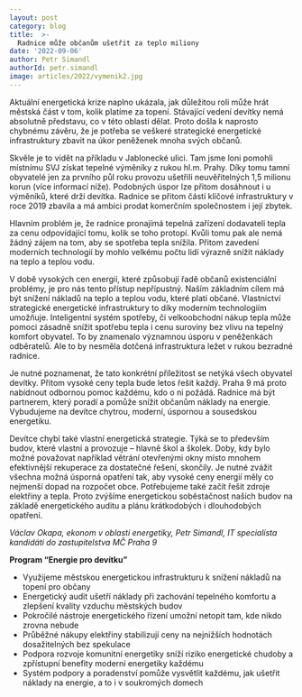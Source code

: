 ```yaml
---
layout: post
category: blog
title:  >-
  Radnice může občanům ušetřit za teplo miliony 
date: '2022-09-06'
author: Petr Simandl
authorId: petr.simandl
image: articles/2022/vymenik2.jpg
---
```

Aktuální energetická krize naplno ukázala, jak důležitou roli může hrát městská část v tom, kolik platíme za topení. Stávající vedení devítky nemá absolutně představu, co v této oblasti dělat. Proto došla k naprosto chybnému závěru, že je potřeba se veškeré strategické energetické infrastruktury zbavit na úkor peněženek mnoha svých občanů.

Skvěle je to vidět na příkladu v Jablonecké ulici. Tam jsme loni pomohli místnímu SVJ získat tepelné výměníky z rukou hl.m. Prahy. Díky tomu tamní obyvatelé jen za prvního půl roku provozu ušetřili neuvěřitelných 1,5 milionu korun (více informací níže). Podobných úspor lze přitom dosáhnout i u výměníků, které drží devítka. Radnice se přitom části klíčové infrastruktury v roce 2019 zbavila a má ambici prodat komerčním společnostem i její zbytek.

Hlavním problém je, že radnice pronajímá tepelná zařízení dodavateli tepla za cenu odpovídající tomu, kolik se toho protopí. Kvůli tomu pak ale nemá žádný zájem na tom, aby se spotřeba tepla snížila. Přitom zavedení moderních technologií by mohlo velkému počtu lidí výrazně snížit náklady na teplo a teplou vodu.

V době vysokých cen energií, které způsobují řadě občanů existenciální problémy, je pro nás tento přístup nepřípustný. Naším základním cílem má být snížení nákladů na teplo a teplou vodu, které platí občané. Vlastnictví strategické energetické infrastruktury to díky moderním technologiím umožňuje. Inteligentní systém spotřeby, či velkoobchodní nákup tepla může pomoci zásadně snížit spotřebu tepla i cenu suroviny bez vlivu na tepelný komfort obyvatel. To by znamenalo významnou úsporu v peněženkách odběratelů. Ale to by nesměla dotčená infrastruktura ležet v rukou bezradné radnice.

Je nutné poznamenat, že tato konkrétní příležitost se netýká všech obyvatel devítky. Přitom vysoké ceny tepla bude letos řešit každý. Praha 9 má proto nabídnout odbornou pomoc každému, kdo o ni požádá. Radnice má být partnerem, který poradí a pomůže snížit občanům náklady na energie. Vybudujeme na devítce chytrou, moderní, úspornou a sousedskou energetiku. 

Devítce chybí také vlastní energetická strategie. Týká se to především budov, které vlastní a provozuje – hlavně škol a školek. Doby, kdy bylo možné považovat například větrání otevřenými okny místo mnohem efektivnější rekuperace za dostatečné řešení, skončily. Je nutné zvážit všechna možná úsporná opatření tak, aby vysoké ceny energií měly co nejmenší dopad na rozpočet obce. Potřebujeme také začít řešit zdroje elektřiny a tepla. Proto zvýšíme energetickou soběstačnost našich budov na základě energetického auditu a plánu krátkodobých i dlouhodobých opatření.

*Václav Okapa, ekonom v oblasti energetiky, Petr Simandl, IT specialista*
*kandidáti do zastupitelstva MČ Praha 9*

**Program “Energie pro devítku”**
 - Využijeme městskou energetickou infrastrukturu k snížení nákladů na topení pro občany
 - Energetický audit ušetří náklady při zachování tepelného komfortu a zlepšení kvality vzduchu městských budov
 - Pokročilé nástroje energetického řízení umožní netopit tam, kde nikdo zrovna nebude
 - Průběžné nákupy elektřiny stabilizují ceny na nejnižších hodnotách dosažitelných bez spekulace
 - Podpora rozvoje komunitní energetiky sníží riziko energetické chudoby a zpřístupní benefity moderní energetiky každému
 - Systém podpory a poradenství pomůže vysvětlit každému, jak ušetřit náklady na energie, a to i v soukromých domech
